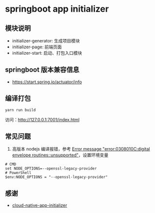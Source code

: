 # springboot app initializer

## 模块说明

- initializer-generator: 生成项目模块
- initializer-page: 前端页面
- initializer-start: 启动、打包入口模块

## springboot 版本兼容信息

- https://start.spring.io/actuator/info

## 编译打包

```shell
yarn run build
```

访问：http://127.0.0.1:7001/index.html

## 常见问题
1. 高版本 nodejs 编译报错，参考 [Error message "error:0308010C:digital envelope routines::unsupported"](https://stackoverflow.com/questions/69692842/error-message-error0308010cdigital-envelope-routinesunsupported)，设置环境变量

```shell
# CMD
set NODE_OPTIONS=--openssl-legacy-provider
# PowerShell
$env:NODE_OPTIONS = "--openssl-legacy-provider"
```

## 感谢

- [cloud-native-app-initializer](https://github.com/alibaba/cloud-native-app-initializer)
